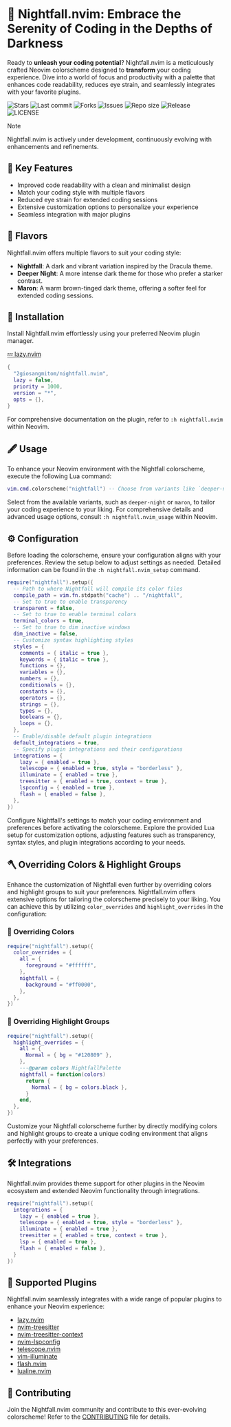 # 🌌 Nightfall.nvim: Embrace the Serenity of Coding in the Depths of Darkness

Ready to **unleash your coding potential**? Nightfall.nvim is a meticulously crafted Neovim colorscheme designed to **transform** your coding experience. Dive into a world of focus and productivity with a palette that enhances code readability, reduces eye strain, and seamlessly integrates with your favorite plugins.

![Stars](https://img.shields.io/github/stars/2giosangmitom/nightfall.nvim?style=for-the-badge&logo=apachespark&color=C9CBFF&logoColor=D9E0EE&labelColor=302D41)
![Last commit](https://img.shields.io/github/last-commit/2giosangmitom/nightfall.nvim?style=for-the-badge&logo=github&color=7dc4e4&logoColor=D9E0EE&labelColor=302D41)
![Forks](https://img.shields.io/github/forks/2giosangmitom/nightfall.nvim?style=for-the-badge&logo=starship&color=8bd5ca&logoColor=D9E0EE&labelColor=302D41)
![Issues](https://img.shields.io/github/issues/2giosangmitom/nightfall.nvim?style=for-the-badge&logo=lightning&color=8bd5ca&logoColor=D9E0EE&labelColor=302D41)
![Repo size](https://img.shields.io/github/repo-size/2giosangmitom/nightfall.nvim?color=%23DDB6F2&label=SIZE&logo=codesandbox&style=for-the-badge&logoColor=D9E0EE&labelColor=302D41)
![Release](https://img.shields.io/github/v/release/2giosangmitom/nightfall.nvim?style=for-the-badge&logo=gitbook&color=8bd5ca&logoColor=D9E0EE&labelColor=302D41)
![LICENSE](https://img.shields.io/github/license/2giosangmitom/nightfall.nvim?style=for-the-badge&logo=alpinedotjs&color=ee999f&logoColor=D9E0EE&labelColor=302D41)

> [!NOTE]
> Nightfall.nvim is actively under development, continuously evolving with enhancements and refinements.

## 🌟 Key Features

- Improved code readability with a clean and minimalist design
- Match your coding style with multiple flavors
- Reduced eye strain for extended coding sessions
- Extensive customization options to personalize your experience
- Seamless integration with major plugins

## 🎨 Flavors

Nightfall.nvim offers multiple flavors to suit your coding style:

- **Nightfall**: A dark and vibrant variation inspired by the Dracula theme.
- **Deeper Night**: A more intense dark theme for those who prefer a starker contrast.
- **Maron**: A warm brown-tinged dark theme, offering a softer feel for extended coding sessions.

## 🚀 Installation

Install Nightfall.nvim effortlessly using your preferred Neovim plugin manager.

[💤 lazy.nvim](https://github.com/folke/lazy.nvim)

```lua
{
  "2giosangmitom/nightfall.nvim",
  lazy = false,
  priority = 1000,
  version = "*",
  opts = {},
}
```

For comprehensive documentation on the plugin, refer to `:h nightfall.nvim` within Neovim.

## 🖋️ Usage

To enhance your Neovim environment with the Nightfall colorscheme, execute the following Lua command:

```lua
vim.cmd.colorscheme("nightfall") -- Choose from variants like `deeper-night` or `maron`
```

Select from the available variants, such as `deeper-night` or `maron`, to tailor your coding experience to your liking. For comprehensive details and advanced usage options, consult `:h nightfall.nvim_usage` within Neovim.

## ⚙️ Configuration

Before loading the colorscheme, ensure your configuration aligns with your preferences. Review the setup below to adjust settings as needed. Detailed information can be found in the `:h nightfall.nvim_setup` command.

```lua
require("nightfall").setup({
  -- Path to where Nightfall will compile its color files
  compile_path = vim.fn.stdpath("cache") .. "/nightfall",
  -- Set to true to enable transparency
  transparent = false,
  -- Set to true to enable terminal colors
  terminal_colors = true,
  -- Set to true to dim inactive windows
  dim_inactive = false,
  -- Customize syntax highlighting styles
  styles = {
    comments = { italic = true },
    keywords = { italic = true },
    functions = {},
    variables = {},
    numbers = {},
    conditionals = {},
    constants = {},
    operators = {},
    strings = {},
    types = {},
    booleans = {},
    loops = {},
  },
  -- Enable/disable default plugin integrations
  default_integrations = true,
  -- Specify plugin integrations and their configurations
  integrations = {
    lazy = { enabled = true },
    telescope = { enabled = true, style = "borderless" },
    illuminate = { enabled = true },
    treesitter = { enabled = true, context = true },
    lspconfig = { enabled = true },
    flash = { enabled = false },
  },
})
```

Configure Nightfall's settings to match your coding environment and preferences before activating the colorscheme. Explore the provided Lua setup for customization options, adjusting features such as transparency, syntax styles, and plugin integrations according to your needs.

## 🪓 Overriding Colors & Highlight Groups

Enhance the customization of Nightfall even further by overriding colors and highlight groups to suit your preferences. Nightfall.nvim offers extensive options for tailoring the colorscheme precisely to your liking. You can achieve this by utilizing `color_overrides` and `highlight_overrides` in the configuration:

### 🎨 Overriding Colors

```lua
require("nightfall").setup({
  color_overrides = {
    all = {
      foreground = "#ffffff",
    },
    nightfall = {
      background = "#ff0000",
    },
  },
})
```

### 🌈 Overriding Highlight Groups

```lua
require("nightfall").setup({
  highlight_overrides = {
    all = {
      Normal = { bg = "#120809" },
    },
    ---@param colors NightfallPalette
    nightfall = function(colors)
      return {
        Normal = { bg = colors.black },
      }
    end,
  },
})
```

Customize your Nightfall colorscheme further by directly modifying colors and highlight groups to create a unique coding environment that aligns perfectly with your preferences.

## 🛠️ Integrations

Nightfall.nvim provides theme support for other plugins in the Neovim ecosystem and extended Neovim functionality through integrations.

```lua
require("nightfall").setup({
  integrations = {
    lazy = { enabled = true },
    telescope = { enabled = true, style = "borderless" },
    illuminate = { enabled = true },
    treesitter = { enabled = true, context = true },
    lsp = { enabled = true },
    flash = { enabled = false },
  }
})
```

## 🪼 Supported Plugins

Nightfall.nvim seamlessly integrates with a wide range of popular plugins to enhance your Neovim experience:

- [lazy.nvim](https://github.com/folke/lazy.nvim)
- [nvim-treesitter](https://github.com/nvim-treesitter/nvim-treesitter)
- [nvim-treesitter-context](https://github.com/nvim-treesitter/nvim-treesitter-context)
- [nvim-lspconfig](https://github.com/neovim/nvim-lspconfig)
- [telescope.nvim](https://github.com/nvim-telescope/telescope.nvim)
- [vim-illuminate](https://github.com/RRethy/vim-illuminate)
- [flash.nvim](https://github.com/folke/flash.nvim)
- [lualine.nvim](https://github.com/nvim-lualine/lualine.nvim)

## 🤝 Contributing

Join the Nightfall.nvim community and contribute to this ever-evolving colorscheme! Refer to the [CONTRIBUTING](./CONTRIBUTING.md) file for details.
